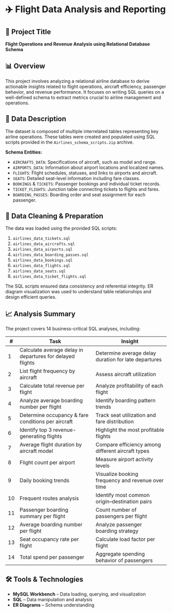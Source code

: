 # ✈️ Flight Data Analysis and Reporting

## 📌 Project Title
**Flight Operations and Revenue Analysis using Relational Database Schema**

## 📊 Overview
This project involves analyzing a relational airline database to derive actionable insights related to flight operations, aircraft efficiency, passenger behavior, and revenue performance. It focuses on writing SQL queries on a well-defined schema to extract metrics crucial to airline management and operations.

## 📁 Data Description
The dataset is composed of multiple interrelated tables representing key airline operations. These tables were created and populated using SQL scripts provided in the `Airlines_schema_scripts.zip` archive.

**Schema Entities:**

- `AIRCRAFTS_DATA`: Specifications of aircraft, such as model and range.
- `AIRPORTS_DATA`: Information about airport locations and localized names.
- `FLIGHTS`: Flight schedules, statuses, and links to airports and aircraft.
- `SEATS`: Detailed seat-level information including fare classes.
- `BOOKINGS` & `TICKETS`: Passenger bookings and individual ticket records.
- `TICKET_FLIGHTS`: Junction table connecting tickets to flights and fares.
- `BOARDING_PASSES`: Boarding order and seat assignment for each passenger.

## 🧹 Data Cleaning & Preparation
The data was loaded using the provided SQL scripts:

1. `airlines_data_tickets.sql`
2. `airlines_data_aircrafts.sql`
3. `airlines_data_airports.sql`
4. `airlines_data_boarding_passes.sql`
5. `airlines_data_bookings.sql`
6. `airlines_data_flights.sql`
7. `airlines_data_seats.sql`
8. `airlines_data_ticket_flights.sql`

The SQL scripts ensured data consistency and referential integrity. ER diagram visualization was used to understand table relationships and design efficient queries.

## 📈 Analysis Summary
The project covers 14 business-critical SQL analyses, including:

| #  | Task                                                                 | Insight                                                   |
|----|----------------------------------------------------------------------|-----------------------------------------------------------|
| 1  | Calculate average delay in departures for delayed flights           | Determine average delay duration for late departures      |
| 2  | List flight frequency by aircraft                                   | Assess aircraft utilization                               |
| 3  | Calculate total revenue per flight                                  | Analyze profitability of each flight                      |
| 4  | Analyze average boarding number per flight                          | Identify boarding pattern trends                          |
| 5  | Determine occupancy & fare conditions per aircraft                  | Track seat utilization and fare distribution              |
| 6  | Identify top 3 revenue-generating flights                           | Highlight the most profitable flights                     |
| 7  | Average flight duration by aircraft model                           | Compare efficiency among different aircraft types         |
| 8  | Flight count per airport                                            | Measure airport activity levels                           |
| 9  | Daily booking trends                                                | Visualize booking frequency and revenue over time         |
| 10 | Frequent routes analysis                                            | Identify most common origin–destination pairs             |
| 11 | Passenger boarding summary per flight                               | Count number of passengers per flight                     |
| 12 | Average boarding number per flight                                  | Analyze passenger boarding strategy                       |
| 13 | Seat occupancy rate per flight                                      | Calculate load factor per flight                          |
| 14 | Total spend per passenger                                           | Aggregate spending behavior of passengers                 |

## 🛠️ Tools & Technologies
- **MySQL Workbench** – Data loading, querying, and visualization
- **SQL** – Data manipulation and analysis
- **ER Diagrams** – Schema understanding

